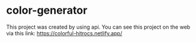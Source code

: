 # color-generator

This project was created by using api.
You can see this project on the web via this link: https://colorful-hitrocs.netlify.app/
